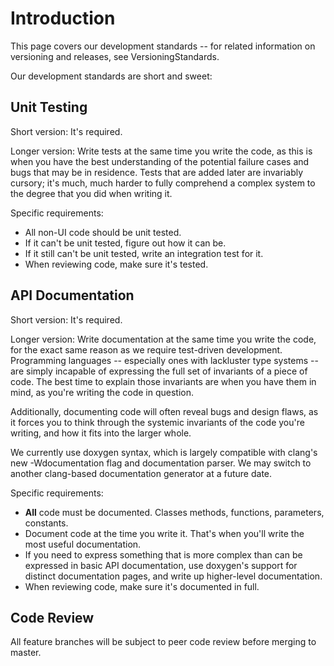 # Introduction #

This page covers our development standards -- for related information on versioning and releases, see VersioningStandards.

Our development standards are short and sweet:

## Unit Testing ##

Short version: It's required.

Longer version: Write tests at the same time you write the code, as this is when you have the best understanding of the potential failure cases and bugs that may be in residence. Tests that are added later are invariably cursory; it's much, much harder to fully comprehend a complex system to the degree that you did when writing it.

Specific requirements:

  * All non-UI code should be unit tested.
  * If it can't be unit tested, figure out how it can be.
  * If it still can't be unit tested, write an integration test for it.
  * When reviewing code, make sure it's tested.

## API Documentation ##

Short version: It's required.

Longer version: Write documentation at the same time you write the code, for the exact same reason as we require test-driven development. Programming languages -- especially ones with lackluster type systems -- are simply incapable of expressing the full set of invariants of a piece of code. The best time to explain those invariants are when you have them in mind, as you're writing the code in question.

Additionally, documenting code will often reveal bugs and design flaws, as it forces you to think through the systemic invariants of the code you're writing, and how it fits into the larger whole.

We currently use doxygen syntax, which is largely compatible with clang's new -Wdocumentation flag and documentation parser. We may switch to another clang-based documentation generator at a future date.

Specific requirements:
  * **All** code must be documented. Classes methods, functions, parameters, constants.
  * Document code at the time you write it. That's when you'll write the most useful documentation.
  * If you need to express something that is more complex than can be expressed in basic API documentation, use doxygen's support for distinct documentation pages, and write up higher-level documentation.
  * When reviewing code, make sure it's documented in full.

## Code Review ##

All feature branches will be subject to peer code review before merging to master.